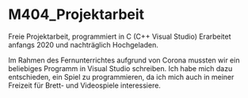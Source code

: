 # M404_Projektarbeit
Freie Projektarbeit, programmiert in C (C++ Visual Studio)
Erarbeitet anfangs 2020 und nachträglich Hochgeladen.

Im Rahmen des Fernunterrichtes aufgrund von Corona mussten wir ein beliebiges Programm in Visual Studio schreiben.
Ich habe mich dazu entschieden, ein Spiel zu programmieren, da ich mich auch in meiner Freizeit für Brett- und Videospiele interessiere.
